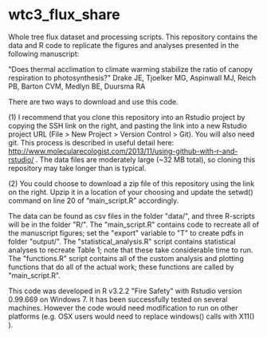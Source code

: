 # wtc3_flux_share
Whole tree flux dataset and processing scripts. This repository contains the data and R code to replicate the figures and analyses presented in the following manuscript:

"Does thermal acclimation to climate warming stabilize the ratio of canopy respiration to photosynthesis?"
Drake JE, Tjoelker MG, Aspinwall MJ, Reich PB, Barton CVM, Medlyn BE, Duursma RA 

There are two ways to download and use this code.

(1) I recommend that you clone this repository into an Rstudio project by copying the SSH link on the right, and pasting the link into a new Rstudio project URL (File > New Project > Version Control > Git). You will also need git. This process is described in useful detail here:  http://www.molecularecologist.com/2013/11/using-github-with-r-and-rstudio/ . The data files are moderately large (~32 MB total), so cloning this repository may take longer than is typical.

(2) You could choose to download a zip file of this repository using the link on the right. Upzip it in a location of your choosing and update the setwd() command on line 20 of “main_script.R” accordingly.

The data can be found as csv files in the folder "data/", and three R-scripts will be in the folder "R/". The "main_script.R" contains code to recreate all of the manuscript figures; set the "export" variable to "T" to create pdfs in folder "output/". The "statistical_analysis.R" script contains statistical analyses to recreate Table 1; note that these take considerable time to run. The "functions.R" script contains all of the custom analysis and plotting functions that do all of the actual work; these functions are called by "main_script.R".

This code was developed in R v3.2.2 "Fire Safety" with Rstudio version 0.99.669 on Windows 7. It has been successfully tested on several machines. However the code would need modification to run on other platforms (e.g. OSX users would need to replace windows() calls with X11() ).
